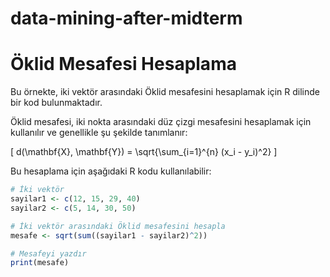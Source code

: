 # data-mining-after-midterm

# Öklid Mesafesi Hesaplama

Bu örnekte, iki vektör arasındaki Öklid mesafesini hesaplamak için R dilinde bir kod bulunmaktadır. 

Öklid mesafesi, iki nokta arasındaki düz çizgi mesafesini hesaplamak için kullanılır ve genellikle şu şekilde tanımlanır:

\[
d(\mathbf{X}, \mathbf{Y}) = \sqrt{\sum_{i=1}^{n} (x_i - y_i)^2}
\]

Bu hesaplama için aşağıdaki R kodu kullanılabilir:

```r
# İki vektör
sayilar1 <- c(12, 15, 29, 40)
sayilar2 <- c(5, 14, 30, 50)

# İki vektör arasındaki Öklid mesafesini hesapla
mesafe <- sqrt(sum((sayilar1 - sayilar2)^2))

# Mesafeyi yazdır
print(mesafe)


